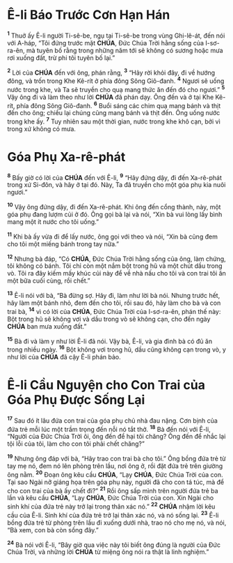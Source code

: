 # Ê-li Báo Trước Cơn Hạn Hán
<sup><b>1</b></sup> Thuở ấy Ê-li người Ti-sê-be, ngụ tại Ti-sê-be trong vùng Ghi-lê-át, đến nói với A-háp, “Tôi đứng trước mặt **CHÚA**, Đức Chúa Trời hằng sống của I-sơ-ra-ên, mà tuyên bố rằng trong những năm tới sẽ không có sương hoặc mưa rơi xuống đất, trừ phi tôi tuyên bố lại.”

<sup><b>2</b></sup> Lời của **CHÚA** đến với ông, phán rằng, <sup><b>3</b></sup> “Hãy rời khỏi đây, đi về hướng đông, và trốn trong Khe Kê-rít ở phía đông Sông Giô-đanh. <sup><b>4</b></sup> Ngươi sẽ uống nước trong khe, và Ta sẽ truyền cho quạ mang thức ăn đến đó cho ngươi.” <sup><b>5</b></sup> Vậy ông đi và làm theo như lời **CHÚA** đã phán dạy. Ông đến và ở tại Khe Kê-rít, phía đông Sông Giô-đanh. <sup><b>6</b></sup> Buổi sáng các chim quạ mang bánh và thịt đến cho ông; chiều lại chúng cũng mang bánh và thịt đến. Ông uống nước trong khe ấy. <sup><b>7</b></sup> Tuy nhiên sau một thời gian, nước trong khe khô cạn, bởi vì trong xứ không có mưa.

# Góa Phụ Xa-rê-phát
<sup><b>8</b></sup> Bấy giờ có lời của **CHÚA** đến với Ê-li, <sup><b>9</b></sup> “Hãy đứng dậy, đi đến Xa-rê-phát trong xứ Si-đôn, và hãy ở tại đó. Này, Ta đã truyền cho một góa phụ kia nuôi ngươi.”

<sup><b>10</b></sup> Vậy ông đứng dậy, đi đến Xa-rê-phát. Khi ông đến cổng thành, này, một góa phụ đang lượm củi ở đó. Ông gọi bà lại và nói, “Xin bà vui lòng lấy bình mang một ít nước cho tôi uống.”

<sup><b>11</b></sup> Khi bà ấy vừa đi để lấy nước, ông gọi với theo và nói, “Xin bà cũng đem cho tôi một miếng bánh trong tay nữa.”

<sup><b>12</b></sup> Nhưng bà đáp, “Có **CHÚA**, Đức Chúa Trời hằng sống của ông, làm chứng, tôi không có bánh. Tôi chỉ còn một nắm bột trong hũ và một chút dầu trong vò. Tôi ra đây kiếm mấy khúc củi này để về nhà nấu cho tôi và con trai tôi ăn một bữa cuối cùng, rồi chết.”

<sup><b>13</b></sup> Ê-li nói với bà, “Bà đừng sợ. Hãy đi, làm như lời bà nói. Nhưng trước hết, hãy làm một bánh nhỏ, đem đến cho tôi, rồi sau đó, hãy làm cho bà và con trai bà, <sup><b>14</b></sup> vì có lời của **CHÚA**, Đức Chúa Trời của I-sơ-ra-ên, phán thế này: Bột trong hũ sẽ không vơi và dầu trong vò sẽ không cạn, cho đến ngày **CHÚA** ban mưa xuống đất.”

<sup><b>15</b></sup> Bà đi và làm y như lời Ê-li đã nói. Vậy bà, Ê-li, và gia đình bà có đủ ăn trong nhiều ngày. <sup><b>16</b></sup> Bột không vơi trong hũ, dầu cũng không cạn trong vò, y như lời của **CHÚA** đã cậy Ê-li phán bảo.

# Ê-li Cầu Nguyện cho Con Trai của Góa Phụ Được Sống Lại
<sup><b>17</b></sup> Sau đó ít lâu đứa con trai của góa phụ chủ nhà đau nặng. Cơn bịnh của đứa trẻ mỗi lúc một trầm trọng đến nỗi nó tắt thở. <sup><b>18</b></sup> Bà đến nói với Ê-li, “Người của Đức Chúa Trời ôi, ông đến để hại tôi chăng? Ông đến để nhắc lại tội lỗi của tôi, làm cho con tôi phải chết chăng?”

<sup><b>19</b></sup> Nhưng ông đáp với bà, “Hãy trao con trai bà cho tôi.” Ông bồng đứa trẻ từ tay mẹ nó, đem nó lên phòng trên lầu, nơi ông ở, rồi đặt đứa trẻ trên giường ông nằm. <sup><b>20</b></sup> Đoạn ông kêu cầu **CHÚA**, “Lạy **CHÚA**, Đức Chúa Trời của con. Tại sao Ngài nỡ giáng họa trên góa phụ này, người đã cho con tá túc, mà để cho con trai của bà ấy chết đi?” <sup><b>21</b></sup> Rồi ông sấp mình trên người đứa trẻ ba lần và kêu cầu **CHÚA**, “Lạy **CHÚA**, Đức Chúa Trời của con. Xin Ngài cho sinh khí của đứa trẻ này trở lại trong thân xác nó.” <sup><b>22</b></sup> **CHÚA** nhậm lời kêu cầu của Ê-li. Sinh khí của đứa trẻ trở lại thân xác nó, và nó sống lại. <sup><b>23</b></sup> Ê-li bồng đứa trẻ từ phòng trên lầu đi xuống dưới nhà, trao nó cho mẹ nó, và nói, “Bà xem, con bà còn sống đây.”

<sup><b>24</b></sup> Bà nói với Ê-li, “Bây giờ qua việc này tôi biết ông đúng là người của Đức Chúa Trời, và những lời **CHÚA** từ miệng ông nói ra thật là linh nghiệm.”